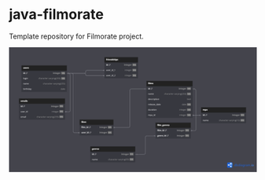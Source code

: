 # java-filmorate
Template repository for Filmorate project.

![dbdiagram.png](images%2Fdbdiagram.png)

